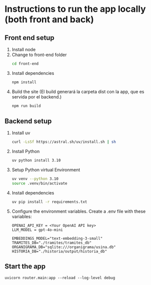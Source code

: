 # Instructions to run the app locally (both front and back)
## Front end setup

1. Install node
2. Change to front-end folder
    ```bash 
    cd front-end
    ```
3. Install dependencies
    ```bash
    npm install
    ```
4. Build the site (El build generará la carpeta dist con la app, que es servida por el backend.)
    ```bash
    npm run build
    ```

## Backend setup

1. Install uv
    ```bash
    curl -LsSf https://astral.sh/uv/install.sh | sh
    ```

2. Install Python
    ```bash
    uv python install 3.10
    ```

3. Setup Python virtual Environment
    ```bash
    uv venv --python 3.10
    source .venv/bin/activate
    ```

4. Install dependencies
    ```bash
    uv pip install -r requirements.txt
    ```

5. Configure the environment variables. Create a .env file with these variables:
    ```properties
    OPENAI_API_KEY = <Your OpenAI API key>
    LLM_MODEL = gpt-4o-mini

    EMBEDDINGS_MODEL="text-embedding-3-small" 
    TRAMITES_DB="./tramites/tramites_db"
    ORGANIGRAMA_DB="sqlite:///organigrama/usina.db"
    HISTORIA_DB="./historia/output/historia_db"
    ```

## Start the app
    uvicorn router.main:app --reload --log-level debug    